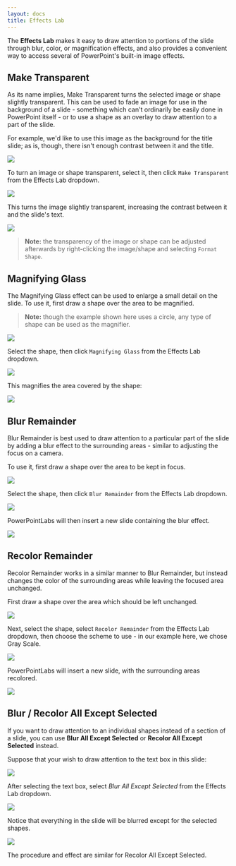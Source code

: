 ```yaml
---
layout: docs
title: Effects Lab
---
```


The **Effects Lab** makes it easy to draw attention to portions of the slide through blur, color, or magnification effects, and also provides a convenient way to access several of PowerPoint's built-in image effects.

## Make Transparent

As its name implies, Make Transparent turns the selected image or shape slightly transparent. This can be used to fade an image for use in the background of a slide - something which can't ordinarily be easily done in PowerPoint itself - or to use a shape as an overlay to draw attention to a part of the slide.

For example, we'd like to use this image as the background for the title slide; as is, though, there isn't enough contrast between it and the title.

<img class="box-shadow" src="/img/docs/effects-lab-1.png">

To turn an image or shape transparent, select it, then click `Make Transparent` from the Effects Lab dropdown.

<img class="box-shadow" src="/img/docs/effects-lab-2.png">

This turns the image slightly transparent, increasing the contrast between it and the slide's text.

<img class="box-shadow" src="/img/docs/effects-lab-3.png">

> **Note:** the transparency of the image or shape can be adjusted afterwards by right-clicking the image/shape and selecting `Format Shape`.

## Magnifying Glass

The Magnifying Glass effect can be used to enlarge a small detail on the slide. To use it, first draw a shape over the area to be magnified.

> **Note:** though the example shown here uses a circle, any type of shape can be used as the magnifier.

<img class="box-shadow" src="/img/docs/effects-lab-4.png">

Select the shape, then click `Magnifying Glass` from the Effects Lab dropdown.

<img class="box-shadow" src="/img/docs/effects-lab-5.png">

This magnifies the area covered by the shape:

<img class="box-shadow" src="/img/docs/effects-lab-6.png">

## Blur Remainder

Blur Remainder is best used to draw attention to a particular part of the slide by adding a blur effect to the surrounding areas - similar to adjusting the focus on a camera.

To use it, first draw a shape over the area to be kept in focus.

<img class="box-shadow" src="/img/docs/effects-lab-7.png">

Select the shape, then click `Blur Remainder` from the Effects Lab dropdown.

<img class="box-shadow" src="/img/docs/effects-lab-8.png">

PowerPointLabs will then insert a new slide containing the blur effect.

<img class="box-shadow" src="/img/docs/effects-lab-9.png">


## Recolor Remainder

Recolor Remainder works in a similar manner to Blur Remainder, but instead changes the color of the surrounding areas while leaving the focused area unchanged.

First draw a shape over the area which should be left unchanged.

<img class="box-shadow" src="/img/docs/effects-lab-7.png">

Next, select the shape, select `Recolor Remainder` from the Effects Lab dropdown, then choose the scheme to use - in our example here, we chose Gray Scale.

<img class="box-shadow" src="/img/docs/effects-lab-10.png">

PowerPointLabs will insert a new slide, with the surrounding areas recolored.

<img class="box-shadow" src="/img/docs/effects-lab-11.png">


## Blur / Recolor All Except Selected

If you want to draw attention to an individual shapes instead of a section of a slide, you can use **Blur All Except Selected** or **Recolor All Except Selected** instead.

Suppose that your wish to draw attention to the text box in this slide:

<img class="box-shadow" src="/img/docs/effects-lab-13.png">

After selecting the text box, select *Blur All Except Selected* from the Effects Lab dropdown.

<img class="box-shadow" src="/img/docs/effects-lab-12.png">

Notice that everything in the slide will be blurred except for the selected shapes.

<img class="box-shadow" src="/img/docs/effects-lab-14.png">

The procedure and effect are similar for Recolor All Except Selected.
